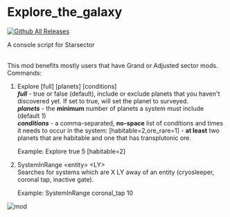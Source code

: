 # Explore_the_galaxy
[![Github All Releases](https://img.shields.io/github/downloads/MilanTodorovic/Explore_the_galaxy/total.svg)]()

A console script for Starsector<br><br>

This mod benefits mostly users that have Grand or Adjusted sector mods.<br>
Commands:<br>
1) Explore \[full] \[planets] \[conditions]<br>
*__full__* - true or false (default), include or exclude planets that you haven't discovered yet. If set to true, will set the planet to surveyed.<br>
*__planets__* -  the __minimum__ number of planets a system must include (default 1)<br>
*__conditions__* - a comma-separated, __no-space__ list of conditions and times it needs to occur in the system: \[habitable=2,ore_rare=1] - **at least** two planets that are habitable and one that has transplutonic ore.<br>

    Example: Explore true 5 \[habitable=2]
    
2) SystemInRange \<entity> \<LY><br>
Searches for systems which are X LY away of an entity (cryosleeper, coronal tap, inactive gate).<br>

    Example: SystemInRange coronal_tap 10


![mod](https://github.com/MilanTodorovic/Explore_the_galaxy/mod_pic.png)
